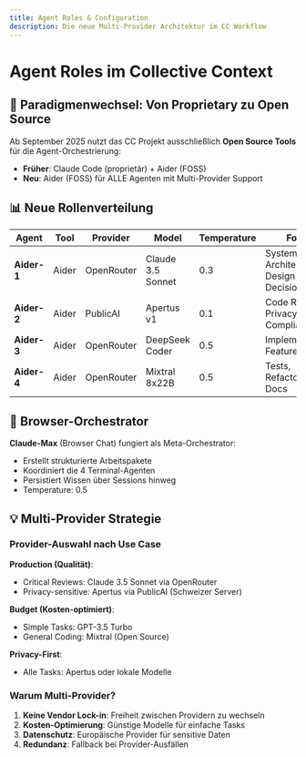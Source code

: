```yaml
---
title: Agent Roles & Configuration
description: Die neue Multi-Provider Architektur im CC Workflow
---
```


# Agent Roles im Collective Context

## 🔄 Paradigmenwechsel: Von Proprietary zu Open Source

Ab September 2025 nutzt das CC Projekt ausschließlich **Open Source Tools** für die Agent-Orchestrierung:

- **Früher**: Claude Code (proprietär) + Aider (FOSS)
- **Neu**: Aider (FOSS) für ALLE Agenten mit Multi-Provider Support

## 📊 Neue Rollenverteilung

| Agent | Tool | Provider | Model | Temperature | Focus |
|-------|------|----------|-------|-------------|-------|
| **Aider-1** | Aider | OpenRouter | Claude 3.5 Sonnet | 0.3 | System Architecture, Design Decisions |
| **Aider-2** | Aider | PublicAI | Apertus v1 | 0.1 | Code Review, Privacy Compliance |
| **Aider-3** | Aider | OpenRouter | DeepSeek Coder | 0.5 | Implementation, Features |
| **Aider-4** | Aider | OpenRouter | Mixtral 8x22B | 0.5 | Tests, Refactoring, Docs |

## 🌟 Browser-Orchestrator

**Claude-Max** (Browser Chat) fungiert als Meta-Orchestrator:
- Erstellt strukturierte Arbeitspakete
- Koordiniert die 4 Terminal-Agenten
- Persistiert Wissen über Sessions hinweg
- Temperature: 0.5

## 💡 Multi-Provider Strategie

### Provider-Auswahl nach Use Case

**Production (Qualität)**:
- Critical Reviews: Claude 3.5 Sonnet via OpenRouter
- Privacy-sensitive: Apertus via PublicAI (Schweizer Server)

**Budget (Kosten-optimiert)**:
- Simple Tasks: GPT-3.5 Turbo
- General Coding: Mixtral (Open Source)

**Privacy-First**:
- Alle Tasks: Apertus oder lokale Modelle

### Warum Multi-Provider?

1. **Keine Vendor Lock-in**: Freiheit zwischen Providern zu wechseln
2. **Kosten-Optimierung**: Günstige Modelle für einfache Tasks
3. **Datenschutz**: Europäische Provider für sensitive Daten
4. **Redundanz**: Fallback bei Provider-Ausfällen